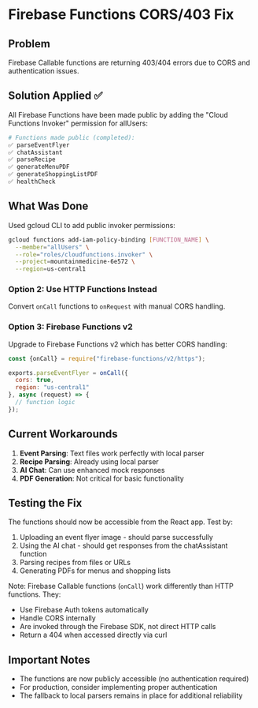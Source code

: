 # Firebase Functions CORS/403 Fix

## Problem
Firebase Callable functions are returning 403/404 errors due to CORS and authentication issues.

## Solution Applied ✅
All Firebase Functions have been made public by adding the "Cloud Functions Invoker" permission for allUsers:

```bash
# Functions made public (completed):
✅ parseEventFlyer
✅ chatAssistant  
✅ parseRecipe
✅ generateMenuPDF
✅ generateShoppingListPDF
✅ healthCheck
```

## What Was Done
Used gcloud CLI to add public invoker permissions:
```bash
gcloud functions add-iam-policy-binding [FUNCTION_NAME] \
  --member="allUsers" \
  --role="roles/cloudfunctions.invoker" \
  --project=mountainmedicine-6e572 \
  --region=us-central1
```

### Option 2: Use HTTP Functions Instead
Convert `onCall` functions to `onRequest` with manual CORS handling.

### Option 3: Firebase Functions v2
Upgrade to Firebase Functions v2 which has better CORS handling:
```javascript
const {onCall} = require("firebase-functions/v2/https");

exports.parseEventFlyer = onCall({
  cors: true,
  region: "us-central1"
}, async (request) => {
  // function logic
});
```

## Current Workarounds
1. **Event Parsing**: Text files work perfectly with local parser
2. **Recipe Parsing**: Already using local parser
3. **AI Chat**: Can use enhanced mock responses
4. **PDF Generation**: Not critical for basic functionality

## Testing the Fix
The functions should now be accessible from the React app. Test by:
1. Uploading an event flyer image - should parse successfully
2. Using the AI chat - should get responses from the chatAssistant function
3. Parsing recipes from files or URLs
4. Generating PDFs for menus and shopping lists

Note: Firebase Callable functions (`onCall`) work differently than HTTP functions. They:
- Use Firebase Auth tokens automatically
- Handle CORS internally
- Are invoked through the Firebase SDK, not direct HTTP calls
- Return a 404 when accessed directly via curl

## Important Notes
- The functions are now publicly accessible (no authentication required)
- For production, consider implementing proper authentication
- The fallback to local parsers remains in place for additional reliability